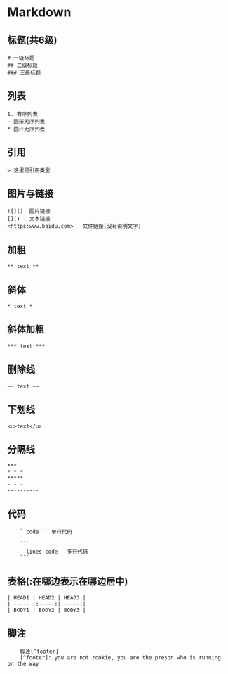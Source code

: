 # Markdown

## 标题(共6级)
```
# 一级标题
## 二级标题
### 三级标题
```

## 列表
```
1. 有序列表
- 圆形无序列表
* 圆环无序列表
```

## 引用
```
> 这里是引用类型
```

## 图片与链接
```
![]()  图片链接
[]()   文本链接
<https:www.baidu.com>   文件链接(没有说明文字)
```

## 加粗
```
** text **  
```

## 斜体
```
* text *  
```

## 斜体加粗
```
*** text ***  
```

## 删除线
```
~~ text ~~
```

## 下划线
```
<u>text</u>
```

## 分隔线
```
***
* * *
*****
- - -
----------
```

## 代码
```
    ` code `  单行代码
    
    ```
      lines code   多行代码
    ```
```



## 表格(:在哪边表示在哪边居中)
```
| HEAD1 | HEAD2 | HEAD3 |
| ----- |:-----:| -----:|
| BODY1 | BODY2 | BODY3 |
```

## 脚注
```
    脚注[^footer]
    [^footer]: you are not rookie, you are the preson who is running on the way
```
